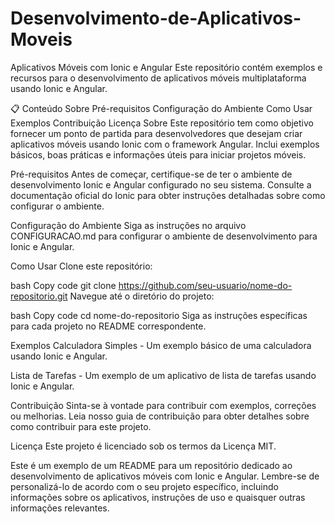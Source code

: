 # Desenvolvimento-de-Aplicativos-Moveis

Aplicativos Móveis com Ionic e Angular
Este repositório contém exemplos e recursos para o desenvolvimento de aplicativos móveis multiplataforma usando Ionic e Angular.

📋 Conteúdo
Sobre
Pré-requisitos
Configuração do Ambiente
Como Usar
Exemplos
Contribuição
Licença
Sobre
Este repositório tem como objetivo fornecer um ponto de partida para desenvolvedores que desejam criar aplicativos móveis usando Ionic com o framework Angular. Inclui exemplos básicos, boas práticas e informações úteis para iniciar projetos móveis.

Pré-requisitos
Antes de começar, certifique-se de ter o ambiente de desenvolvimento Ionic e Angular configurado no seu sistema. Consulte a documentação oficial do Ionic para obter instruções detalhadas sobre como configurar o ambiente.

Configuração do Ambiente
Siga as instruções no arquivo CONFIGURACAO.md para configurar o ambiente de desenvolvimento para Ionic e Angular.

Como Usar
Clone este repositório:

bash
Copy code
git clone https://github.com/seu-usuario/nome-do-repositorio.git
Navegue até o diretório do projeto:

bash
Copy code
cd nome-do-repositorio
Siga as instruções específicas para cada projeto no README correspondente.

Exemplos
Calculadora Simples - Um exemplo básico de uma calculadora usando Ionic e Angular.

Lista de Tarefas - Um exemplo de um aplicativo de lista de tarefas usando Ionic e Angular.

Contribuição
Sinta-se à vontade para contribuir com exemplos, correções ou melhorias. Leia nosso guia de contribuição para obter detalhes sobre como contribuir para este projeto.

Licença
Este projeto é licenciado sob os termos da Licença MIT.

Este é um exemplo de um README para um repositório dedicado ao desenvolvimento de aplicativos móveis com Ionic e Angular. Lembre-se de personalizá-lo de acordo com o seu projeto específico, incluindo informações sobre os aplicativos, instruções de uso e quaisquer outras informações relevantes.
